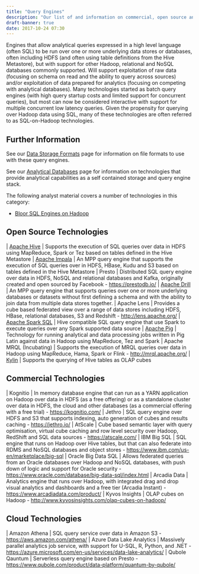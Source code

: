 ```yaml
---
title: "Query Engines"
description: "Our list of and information on commercial, open source and cloud based query engines, including Hive, Impala, Drill, Pig, Kognitio, Jethro, Amazon Athena, Azure Data Lake Analytics and alternatives to these."
draft-banner: true
date: 2017-10-24 07:30
---
```

Engines that allow analytical queries expressed in a high level language (often SQL) to be run over one or more underlying data stores or databases, often including HDFS (and often using table definitions from the Hive Metastore), but with support for other Hadoop, relational and NoSQL databases commonly supported.  Will support exploitation of raw data (focusing on schema on read and the ability to query across sources) and/or exploitation of data prepared for analytics (focusing on competing with analytical databases).  Many technologies started as batch query engines (with high query startup costs and limited support for concurrent queries), but most can now be considered interactive with support for multiple concurrent low latency queries.  Given the propensity for querying over Hadoop data using SQL, many of these technologies are often referred to as SQL-on-Hadoop technologies.
<!--more-->

## Further Information

See our [Data Storage Formats](/tech-categories/data-storage-formats/) page for information on file formats to use with these query engines.

See our [Analytical Databases](/tech-categories/analytical-databases/) page for information on technologies that provide analytical capabilities as a self contained storage and query engine stack.

The following analyst material covers a number of technologies in this category:

* [Bloor SQL Engines on Hadoop](https://www.bloorresearch.com/research/sql-engines-hadoop/)

## Open Source Technologies

| [Apache Hive](/technologies/apache-hive/) | Supports the execution of SQL queries over data in HDFS using MapReduce, Spark or Tez based on tables defined in the Hive Metastore
| [Apache Impala](/technologies/apache-impala/) | An MPP query engine that supports the execution of SQL queries over in HDFS, HBase, Kudu and S3 based on tables defined in the Hive Metastore
| Presto | Distributed SQL query engine over data in HDFS, NoSQL and relational databases and Kafka, originally created and open sourced by Facebook - <https://prestodb.io/>
| [Apache Drill](/technologies/apache-drill/) | An MPP query engine that supports queries over one or more underlying databases or datasets without first defining a schema and with the ability to join data from multiple data stores together.
| Apache Lens | Provides a cube based federated view over a range of data stores including HDFS, HBase, relational databases, S3 and Redshift - <http://lens.apache.org/>
| [Apache Spark SQL](/technologies/apache-spark/spark-sql/) | Hive compatible SQL query engine that use Spark to execute queries over any Spark supported data source
| [Apache Pig](/technologies/apache-pig/) | Technology for running analytical and data processing jobs written in Pig Latin against data in Hadoop using MapReduce, Tez and Spark
| Apache MRQL (Incubating) | Supports the execution of MRQL queries over data in Hadoop using MapReduce, Hama, Spark or Flink - <http://mrql.apache.org/>
| [Kylin](/technologies/apache-kylin/) | Supports the querying of Hive tables as OLAP cubes

## Commercial Technologies

| Kognitio | In memory database engine that can run as a YARN application on Hadoop over data in HDFS (as a free offering) or as a standalone cluster over data in HDFS, the cloud and other databases (as a commercial offering with a free trial) - <https://kognitio.com/>
| Jethro | SQL query engine over HDFS and S3 that supports indexing, auto generation of cubes and results caching - <https://jethro.io/>
| AtScale | Cube based semantic layer with query optimisation, virtual cube caching and row level security over Hadoop, RedShift and SQL data sources - <https://atscale.com/>
| IBM Big SQL | SQL engine that runs on Hadoop over Hive tables, but that can also federate into RDMS and NoSQL databases and object stores  - <https://www.ibm.com/us-en/marketplace/big-sql>
| Oracle Big Data SQL | Allows federated queries from an Oracle databases over Hadoop and NoSQL databases, with push down of logic and support for Oracle security - <https://www.oracle.com/database/big-data-sql/index.html>
| Arcadia Data | Analytics engine that runs over Hadoop, with integrated drag and drop visual analytics and dashboards and a free tier (Arcadia Instant) - <https://www.arcadiadata.com/product/>
| Kyvos Insights | OLAP cubes on Hadoop - <http://www.kyvosinsights.com/olap-cubes-on-hadoop/>

## Cloud Technologies

| Amazon Athena | SQL query service over data in Amazon S3 - <https://aws.amazon.com/athena/>
| Azure Data Lake Analytics | Massively parallel analytics job service, with support for U-SQL, R, Python, and .NET - <https://azure.microsoft.com/en-us/services/data-lake-analytics/>
| Qubole Qauntum | Serverless query engine based on Presto - <https://www.qubole.com/product/data-platform/quantum-by-qubole/>

